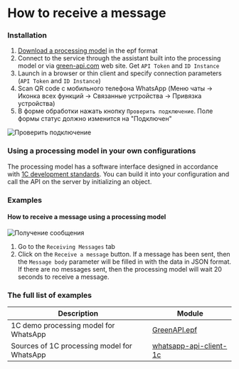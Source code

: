 # How to receive a message
### Installation
1. [Download a processing model](https://github.com/green-api/whatsapp-1c-example/releases/download/1.0/GreenAPI.epf) in the epf format
2. Connect to the service through the assistant built into the processing model or via [green-api.com](https://green-api.com/) web site. Get ``API Token`` and ``ID Instance``
3. Launch in a browser or thin client and specify connection parameters (``API Token`` and ``ID Instance``)
4. Scan QR code с мобильного телефона WhatsApp (Меню чаты -> Иконка всех функций -> Связанные устройства -> Привязка устройства)
6. В форме обработки нажать кнопку ``Проверить подключение``. Поле формы статус должно изменится на "Подключен"

![`Проверить подключение`](https://github.com/green-api/whatsapp-api-client-1c/blob/master/media/Login.png?raw=true)

### Using a processing model in your own configurations

The processing model has a software interface designed in accordance with [1C development standards](https://its.1c.ru/db/v8std). You can build it into your configuration and call the API on the server by initializing an object.

### Examples

#### How to receive a message using a processing model

![`Получение сообщения`](https://github.com/green-api/whatsapp-api-client-1c/blob/master/media/Receiving.png?raw=true)

1. Go to the ``Receiving Messages`` tab
2. Click on the ``Receive a message`` button. If a message has been sent, then the ``Message body`` parameter will be filled in with the data in JSON format. If there are no messages sent, then the processing model will wait 20 seconds to receive a message.

### The full list of examples

Description |  Module
----- | ----- 
1C demo processing model for WhatsApp| [GreenAPI.epf](https://github.com/green-api/whatsapp-1c-example/releases/download/1.0/GreenAPI.epf)
Sources of 1C processing model for WhatsApp| [whatsapp-api-client-1c](https://github.com/green-api/whatsapp-api-client-1c)
